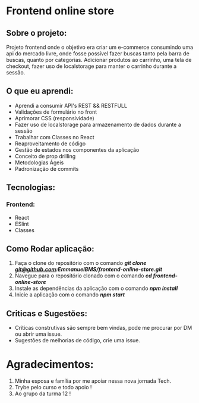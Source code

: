 # Frontend online store

## Sobre o projeto:

Projeto frontend onde o objetivo era criar um e-commerce consumindo uma api do mercado livre, onde fosse possível fazer buscas tanto pela barra de buscas, quanto por categorias.
Adicionar produtos ao carrinho, uma tela de checkout, fazer uso de localstorage para manter o carrinho durante a sessão.

## O que eu aprendi:

- Aprendi a consumir API's REST && RESTFULL
- Validações de formulário no front
- Aprimorar CSS (responsividade)
- Fazer uso de localstorage para armazenamento de dados durante a sessão
- Trabalhar com Classes no React
- Reaproveitamento de código
- Gestão de estados nos componentes da aplicação
- Conceito de prop drilling
- Metodologias Ágeis
- Padronização de commits

## Tecnologias: 

### Frontend:

- React
- ESlint
- Classes

## Como Rodar aplicação:

1. Faça o clone do repositório com o comando ***git clone git@github.com:EmmanuelBMS/frontend-online-store.git***
2. Navegue para o repositório clonado com o comando ***cd frontend-online-store***
3. Instale as dependências da aplicação com o comando ***npm install***
4. Inicie a aplicação com  o comando ***npm start***

## Criticas e Sugestões:

- Críticas construtivas são sempre bem vindas, pode me procurar por DM ou abrir uma issue.
- Sugestões de melhorias de código, crie uma issue.

# Agradecimentos:

1. Minha esposa e família por me apoiar nessa nova jornada Tech.
2. Trybe pelo curso e todo apoio !
3. Ao grupo da turma 12 !

